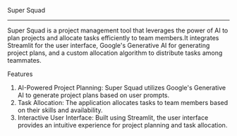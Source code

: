 Super Squad
***********
Super Squad is a project management tool that leverages the power of AI to plan projects and allocate tasks efficiently to team members.It integrates Streamlit for the user interface, Google's Generative AI for generating project plans, and a custom allocation algorithm to distribute tasks among teammates.

Features
1. AI-Powered Project Planning: Super Squad utilizes Google's Generative AI to generate project plans based on user prompts.
2. Task Allocation: The application allocates tasks to team members based on their skills and availability.
3. Interactive User Interface: Built using Streamlit, the user interface provides an intuitive experience for project planning and task allocation.

   
